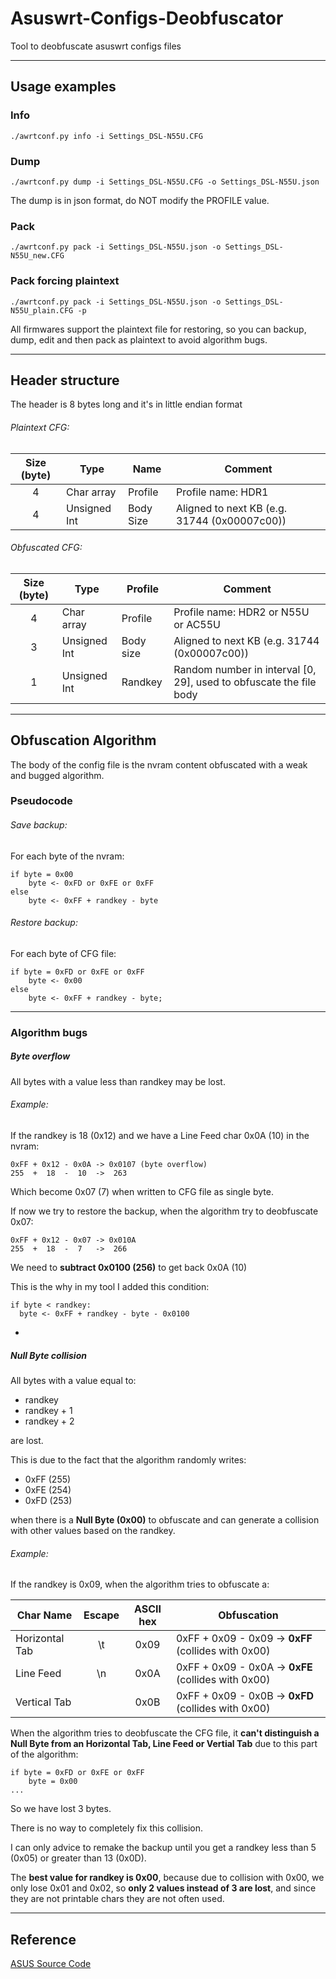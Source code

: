 # Asuswrt-Configs-Deobfuscator
Tool to deobfuscate asuswrt configs files

---

## Usage examples

### Info
`./awrtconf.py info -i Settings_DSL-N55U.CFG`

### Dump
`./awrtconf.py dump -i Settings_DSL-N55U.CFG -o Settings_DSL-N55U.json`

The dump is in json format, do NOT modify the PROFILE value.

### Pack
`./awrtconf.py pack -i Settings_DSL-N55U.json -o Settings_DSL-N55U_new.CFG`

### Pack forcing plaintext
`./awrtconf.py pack -i Settings_DSL-N55U.json -o Settings_DSL-N55U_plain.CFG -p`

All firmwares support the plaintext file for restoring, so you can backup, dump, edit and then pack as plaintext to avoid algorithm bugs.

---

## Header structure
The header is 8 bytes long and it's in little endian format

###### Plaintext CFG:

| Size (byte)  | Type | Name | Comment |
| :----------: | ---- | ---- | ------- |
| 4 | Char array  | Profile | Profile name: HDR1 |
| 4 | Unsigned Int | Body Size | Aligned to next KB (e.g. 31744 (0x00007c00)) |

###### Obfuscated CFG:

| Size (byte)  | Type | Profile | Comment |
| :----------: | ---- | ---- | ------- |
| 4 | Char array | Profile | Profile name: HDR2 or N55U or AC55U |
| 3 | Unsigned Int | Body size | Aligned to next KB (e.g. 31744 (0x00007c00)) |
| 1 | Unsigned Int | Randkey | Random number in interval [0, 29], used to obfuscate the file body |

---

## Obfuscation Algorithm
The body of the config file is the nvram content obfuscated with a weak and bugged algorithm.

### Pseudocode

###### Save backup:
For each byte of the nvram:
```
if byte = 0x00
	byte <- 0xFD or 0xFE or 0xFF
else
	byte <- 0xFF + randkey - byte
```

###### Restore backup:
For each byte of CFG file:
```
if byte = 0xFD or 0xFE or 0xFF
	byte <- 0x00
else
	byte <- 0xFF + randkey - byte;
```

---

### Algorithm bugs
##### Byte overflow

All bytes with a value less than randkey may be lost.

###### Example:
If the randkey is 18 (0x12) and we have a Line Feed char 0x0A (10) in the nvram:
```
0xFF + 0x12 - 0x0A -> 0x0107 (byte overflow)
255  +  18  -  10  ->  263
```
Which become 0x07 (7) when written to CFG file as single byte.

If now we try to restore the backup, when the algorithm try to deobfuscate 0x07:
```
0xFF + 0x12 - 0x07 -> 0x010A
255  +  18  -  7   ->  266
```
We need to **subtract 0x0100 (256)** to get back 0x0A (10)

This is the why in my tool I added this condition:
```
if byte < randkey:
  byte <- 0xFF + randkey - byte - 0x0100
```

-

##### Null Byte collision

All bytes with a value equal to: 
- randkey 
- randkey + 1
- randkey + 2

are lost.

This is due to the fact that the algorithm randomly writes:
- 0xFF (255) 
- 0xFE (254)
- 0xFD (253)

when there is a **Null Byte (0x00)** to obfuscate and can generate a collision with other values based on the randkey.

###### Example:
If the randkey is 0x09, when the algorithm tries to obfuscate a:

| Char Name | Escape | ASCII hex | Obfuscation |
| ----------| :----: | :-------: | ----------- |
| Horizontal Tab| \t | 0x09 | 0xFF + 0x09 - 0x09 -> **0xFF**  (collides with 0x00) |
| Line Feed     | \n | 0x0A | 0xFF + 0x09 - 0x0A -> **0xFE**  (collides with 0x00) |
| Vertical Tab  |    | 0x0B | 0xFF + 0x09 - 0x0B -> **0xFD**  (collides with 0x00) |
 
When the algorithm tries to deobfuscate the CFG file, it **can't distinguish a Null Byte from an Horizontal Tab, Line Feed or Vertial Tab** due to this part of the algorithm:
```
if byte = 0xFD or 0xFE or 0xFF
	byte = 0x00
...
```
So we have lost 3 bytes.

There is no way to completely fix this collision.

I can only advice to remake the backup until you get a randkey less than 5 (0x05) or greater than 13 (0x0D).

The **best value for randkey is 0x00**, because due to collision with 0x00, we only lose 0x01 and 0x02, so **only 2 values instead of 3 are lost**, and since they are not printable chars they are not often used.

---
## Reference  
[ASUS Source Code](https://github.com/RMerl/asuswrt-merlin.ng/blob/master/release/src/router/nvram/nvram.c#L546)  
